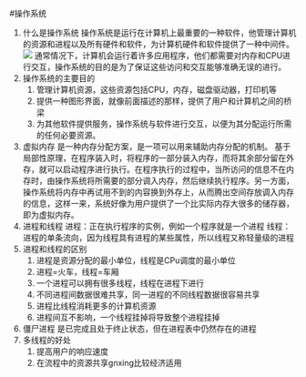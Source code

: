 #操作系统
1. 什么是操作系统
   操作系统是运行在计算机上最重要的一种软件，他管理计算机的资源和进程以及所有硬件和软件，为计算机硬件和软件提供了一种中间件。
   ![](https://pic.leetcode-cn.com/1612667552-sYGAdX-os8-0.png)
   通常情况下，计算机会运行着许多应用程序，他们都需要对内存和CPU进行交互，操作系统的目的是为了保证这些访问和交互能够准确无误的进行。
2. 操作系统的主要目的
   1. 管理计算机资源，这些资源包括CPU，内存，磁盘驱动器，打印机等
   2. 提供一种图形界面，就像前面描述的那样，提供了用户和计算机之间的桥梁
   3. 为其他软件提供服务，操作系统与软件进行交互，以便为其分配运行所需的任何必要资源。
3. 虚拟内存
   是一种内存分配方案，是一项可以用来辅助内存分配的机制。
   基于局部性原理，在程序装入时，将程序的一部分装入内存，而将其余部分留在外存，就可以启动程序进行执行。在程序执行的过程中，当所访问的信息不在内存时，由操作系统将所需要的部分调入内存，然后继续执行程序。另一方面，操作系统将内存中再试用不到的内容换到外存上，从而腾出空间存放调入内存的信息，这样一来，系统好像为用户提供了一个比实际内存大很多的储存器，即为虚拟内存。
4. 进程和线程
   进程：正在执行程序的实例，例如一个程序就是一个进程
   线程：进程的单条流向，因为线程具有进程的某些属性，所以线程又称轻量级的进程
5. 进程和线程的区别
   1. 进程是资源分配的最小单位，线程是CPu调度的最小单位
   2. 进程=火车，线程=车厢
   3. 一个进程可以拥有很多线程，线程在进程下进行
   4. 不同进程间数据很难共享，同一进程的不同线程数据很容易共享
   5. 进程比线程消耗更多的计算机资源
   6. 进程间互不影响，一个线程挂掉将导致整个进程挂掉
6. 僵尸进程
   是已完成且处于终止状态，但在进程表中仍然存在的进程
7. 多线程的好处
   1. 提高用户的响应速度
   2. 在流程中的资源共享gnxing比较经济适用
   